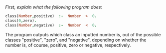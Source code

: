 _First, explain what the following program does:_
```prolog
class(Number,positive)  :-  Number  >  0.
class(0,zero).
class(Number,negative)  :-  Number  <  0.
```
The program outputs which class an inputted number is, out of the possible classes "positive", "zero", and "negative", depending on whether the number is, of course, positive, zero or negative, respectively. 
